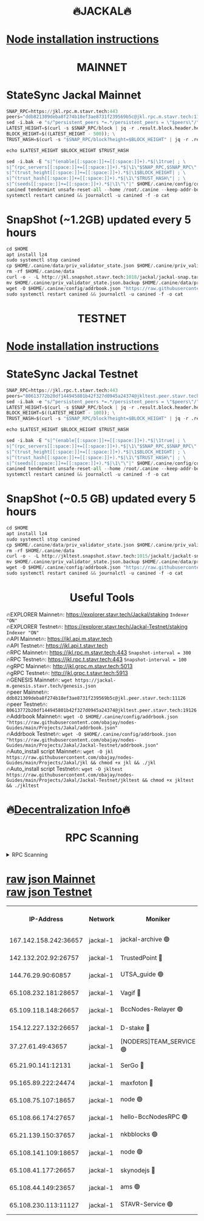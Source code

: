 <h1 align="center"> 🔥JACKAL🔥</h1>

[Node installation instructions](https://github.com/obajay/nodes-Guides/tree/main/Projects/Jakal)
=

<h1 align="center"> MAINNET</h1>

# StateSync Jackal Mainnet
```python
SNAP_RPC=https://jkl.rpc.m.stavr.tech:443
peers="ddb821309deba8f274b18ef3ae8731f239569b5c@jkl.rpc.m.stavr.tech:11126"
sed -i.bak -e "s/^persistent_peers *=.*/persistent_peers = \"$peers\"/" $HOME/.canine/config/config.toml
LATEST_HEIGHT=$(curl -s $SNAP_RPC/block | jq -r .result.block.header.height); \
BLOCK_HEIGHT=$((LATEST_HEIGHT - 500)); \
TRUST_HASH=$(curl -s "$SNAP_RPC/block?height=$BLOCK_HEIGHT" | jq -r .result.block_id.hash)

echo $LATEST_HEIGHT $BLOCK_HEIGHT $TRUST_HASH

sed -i.bak -E "s|^(enable[[:space:]]+=[[:space:]]+).*$|\1true| ; \
s|^(rpc_servers[[:space:]]+=[[:space:]]+).*$|\1\"$SNAP_RPC,$SNAP_RPC\"| ; \
s|^(trust_height[[:space:]]+=[[:space:]]+).*$|\1$BLOCK_HEIGHT| ; \
s|^(trust_hash[[:space:]]+=[[:space:]]+).*$|\1\"$TRUST_HASH\"| ; \
s|^(seeds[[:space:]]+=[[:space:]]+).*$|\1\"\"|" $HOME/.canine/config/config.toml
canined tendermint unsafe-reset-all --home /root/.canine --keep-addr-book
systemctl restart canined && journalctl -u canined -f -o cat
```
# SnapShot (~1.2GB) updated every 5 hours
```python
cd $HOME
apt install lz4
sudo systemctl stop canined
cp $HOME/.canine/data/priv_validator_state.json $HOME/.canine/priv_validator_state.json.backup
rm -rf $HOME/.canine/data
curl -o - -L http://jkl.snapshot.stavr.tech:1018/jackal/jackal-snap.tar.lz4 | lz4 -c -d - | tar -x -C $HOME/.canine --strip-components 2
mv $HOME/.canine/priv_validator_state.json.backup $HOME/.canine/data/priv_validator_state.json
wget -O $HOME/.canine/config/addrbook.json "https://raw.githubusercontent.com/obajay/nodes-Guides/main/Projects/Jakal/addrbook.json"
sudo systemctl restart canined && journalctl -u canined -f -o cat
```

<h1 align="center"> TESTNET</h1>

[Node installation instructions](https://github.com/obajay/nodes-Guides/tree/main/Projects/Jakal/Jackal-Testnet)
=

# StateSync Jackal Testnet
```python
SNAP_RPC=https://jkl.rpc.t.stavr.tech:443
peers="80613772b20df144945801b42f327d0945a24374@jkltest.peer.stavr.tech:19126"
sed -i.bak -e "s/^persistent_peers *=.*/persistent_peers = \"$peers\"/" $HOME/.canine/config/config.toml
LATEST_HEIGHT=$(curl -s $SNAP_RPC/block | jq -r .result.block.header.height); \
BLOCK_HEIGHT=$((LATEST_HEIGHT - 100)); \
TRUST_HASH=$(curl -s "$SNAP_RPC/block?height=$BLOCK_HEIGHT" | jq -r .result.block_id.hash)

echo $LATEST_HEIGHT $BLOCK_HEIGHT $TRUST_HASH

sed -i.bak -E "s|^(enable[[:space:]]+=[[:space:]]+).*$|\1true| ; \
s|^(rpc_servers[[:space:]]+=[[:space:]]+).*$|\1\"$SNAP_RPC,$SNAP_RPC\"| ; \
s|^(trust_height[[:space:]]+=[[:space:]]+).*$|\1$BLOCK_HEIGHT| ; \
s|^(trust_hash[[:space:]]+=[[:space:]]+).*$|\1\"$TRUST_HASH\"| ; \
s|^(seeds[[:space:]]+=[[:space:]]+).*$|\1\"\"|" $HOME/.canine/config/config.toml
canined tendermint unsafe-reset-all --home /root/.canine --keep-addr-book
systemctl restart canined && journalctl -u canined -f -o cat
```
# SnapShot (~0.5 GB) updated every 5 hours
```python
cd $HOME
apt install lz4
sudo systemctl stop canined
cp $HOME/.canine/data/priv_validator_state.json $HOME/.canine/priv_validator_state.json.backup
rm -rf $HOME/.canine/data
curl -o - -L http://jkltest.snapshot.stavr.tech:1015/jackalt/jackalt-snap.tar.lz4 | lz4 -c -d - | tar -x -C $HOME/.canine --strip-components 2
mv $HOME/.canine/priv_validator_state.json.backup $HOME/.canine/data/priv_validator_state.json
wget -O $HOME/.canine/config/addrbook.json "https://raw.githubusercontent.com/obajay/nodes-Guides/main/Projects/Jakal/Jackal-Testnet/addrbook.json"
sudo systemctl restart canined && journalctl -u canined -f -o cat
```

 <h1 align="center"> Useful Tools</h1>

🔥EXPLORER Mainnet🔥:      https://explorer.stavr.tech/Jackal/staking		        `Indexer "ON"` \
🔥EXPLORER Testnet🔥:      https://explorer.stavr.tech/Jackal-Testnet/staking     `Indexer "ON"` \
🔥API Mainnet🔥: 			 		 https://jkl.api.m.stavr.tech \
🔥API Testnet🔥: 			 		 https://jkl.api.t.stavr.tech \
🔥RPC Mainnet🔥:           https://jkl.rpc.m.stavr.tech:443              `Snapshot-interval = 300` \
🔥RPC Testnet🔥:           https://jkl.rpc.t.stavr.tech:443              `Snapshot-interval = 100` \
🔥gRPC Mainnet🔥:          http://jkl.grpc.m.stavr.tech:5013 \
🔥gRPC Testnet🔥:          http://jkl.grpc.t.stavr.tech:5913 \
🔥GENESIS Mainnet🔥:    `wget https://jackal-m.genesis.stavr.tech/genesis.json` \
🔥peer Mainnet🔥:					 `ddb821309deba8f274b18ef3ae8731f239569b5c@jkl.peer.stavr.tech:11126` \
🔥peer Testnet🔥:					 `80613772b20df144945801b42f327d0945a24374@jkltest.peer.stavr.tech:19126` \
🔥Addrbook Mainnet🔥:    ```wget -O $HOME/.canine/config/addrbook.json "https://raw.githubusercontent.com/obajay/nodes-Guides/main/Projects/Jakal/addrbook.json"``` \
🔥Addrbook Testnet🔥:    ```wget -O $HOME/.canine/config/addrbook.json "https://raw.githubusercontent.com/obajay/nodes-Guides/main/Projects/Jakal/Jackal-Testnet/addrbook.json"``` \
🔥Auto_install script Mainnet🔥: ```wget -O jkl https://raw.githubusercontent.com/obajay/nodes-Guides/main/Projects/Jakal/jkl && chmod +x jkl && ./jkl``` \
🔥Auto_install script Testnet🔥: ```wget -O jkltest https://raw.githubusercontent.com/obajay/nodes-Guides/main/Projects/Jakal/Jackal-Testnet/jkltest && chmod +x jkltest && ./jkltest```

🔥[Decentralization Info](https://github.com/obajay/StateSync-snapshots/tree/main/Projects/Jackal/Decentralization)🔥
=

<h1 align="center"> RPC Scanning</h1>

<details>
<summary>RPC Scanning</summary>

<h2 align="center"> We scan nodes in real time every 4 hours. And we provide the final result of RPC endpoints.
We cannot influence the operation of these nodes in any way. </h2>


```python
If Voting Power is higher than 0 --> then the Node is a validator of the network and may be subject to attack and be a potential threat to the chain.
```
```python
We marked such validators with a red symbol
```

</details>

[raw json Mainnet](https://rpc-check.jaclalm.stavr.tech/jaclalm/rpc-jaclalm-result.json) \
[raw json Testnet](https://github.com/obajay/StateSync-snapshots/tree/main/Projects/Jackal/Rpc-Check-Testnet)
=

<table><tr><th>IP-Address</th><th>Network</th><th>Moniker</th><th>Latest Block Height</th><th>Earliest Block Height</th><th>Catching Up</th><th>Tx Index</th><th>Voting Power</th><th>Scan Time</th></tr><tr><td>167.142.158.242:36657</td><td>jackal-1</td><td>jackal-archive 🟢</td><td>6710418</td><td>2770293</td><td>False</td><td>on</td><td>0</td><td>2024-03-02T16:46:55.011506180UTC</td></tr><tr><td>142.132.202.92:26757</td><td>jackal-1</td><td>TrustedPoint 🔴</td><td>6710414</td><td>6129401</td><td>False</td><td>on</td><td>291195</td><td>2024-03-02T16:46:09.701336009UTC</td></tr><tr><td>144.76.29.90:60857</td><td>jackal-1</td><td>UTSA_guide 🟢</td><td>6710419</td><td>6280001</td><td>False</td><td>on</td><td>0</td><td>2024-03-02T16:46:41.246247534UTC</td></tr><tr><td>65.108.232.181:28657</td><td>jackal-1</td><td>Vagif 🔴</td><td>6710420</td><td>6462201</td><td>False</td><td>off</td><td>60003</td><td>2024-03-02T16:46:45.962843216UTC</td></tr><tr><td>65.109.118.148:26657</td><td>jackal-1</td><td>BccNodes-Relayer 🟢</td><td>6687138</td><td>6489001</td><td>False</td><td>on</td><td>0</td><td>2024-03-02T16:46:38.965658548UTC</td></tr><tr><td>154.12.227.132:26657</td><td>jackal-1</td><td>D-stake 🔴</td><td>6710406</td><td>6591001</td><td>False</td><td>off</td><td>130261</td><td>2024-03-02T16:45:56.154767284UTC</td></tr><tr><td>37.27.61.49:43657</td><td>jackal-1</td><td>[NODERS]TEAM_SERVICE 🟢</td><td>6710412</td><td>6591201</td><td>False</td><td>on</td><td>0</td><td>2024-03-02T16:45:53.388321068UTC</td></tr><tr><td>65.21.90.141:12131</td><td>jackal-1</td><td>SerGo 🔴</td><td>6710413</td><td>6610413</td><td>False</td><td>off</td><td>51100</td><td>2024-03-02T16:46:05.344187613UTC</td></tr><tr><td>95.165.89.222:24474</td><td>jackal-1</td><td>maxfoton 🔴</td><td>6710420</td><td>6610419</td><td>False</td><td>off</td><td>117971</td><td>2024-03-02T16:46:46.344299933UTC</td></tr><tr><td>65.108.75.107:18657</td><td>jackal-1</td><td>node 🟢</td><td>6710417</td><td>6616732</td><td>False</td><td>on</td><td>0</td><td>2024-03-02T16:46:30.515139930UTC</td></tr><tr><td>65.108.66.174:27657</td><td>jackal-1</td><td>hello-BccNodesRPC 🟢</td><td>6710419</td><td>6628401</td><td>False</td><td>on</td><td>0</td><td>2024-03-02T16:46:41.546126471UTC</td></tr><tr><td>65.21.139.150:37657</td><td>jackal-1</td><td>nkbblocks 🟢</td><td>6710413</td><td>6639001</td><td>False</td><td>on</td><td>0</td><td>2024-03-02T16:46:05.018232755UTC</td></tr><tr><td>65.108.141.109:18657</td><td>jackal-1</td><td>node 🟢</td><td>6710403</td><td>6643057</td><td>False</td><td>on</td><td>0</td><td>2024-03-02T16:45:58.604823092UTC</td></tr><tr><td>65.108.41.177:26657</td><td>jackal-1</td><td>skynodejs 🔴</td><td>6710420</td><td>6668001</td><td>False</td><td>on</td><td>84012</td><td>2024-03-02T16:46:54.268791472UTC</td></tr><tr><td>65.108.44.149:23657</td><td>jackal-1</td><td>ams 🟢</td><td>6710420</td><td>6672643</td><td>False</td><td>on</td><td>0</td><td>2024-03-02T16:46:46.672728777UTC</td></tr><tr><td>65.108.230.113:11127</td><td>jackal-1</td><td>STAVR-Service 🟢</td><td>6710420</td><td>6707801</td><td>False</td><td>on</td><td>0</td><td>2024-03-02T16:46:46.971099243UTC</td></tr></table>
